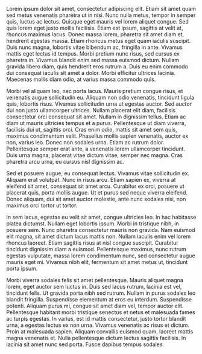 <p>Lorem ipsum dolor sit amet, consectetur adipiscing elit. Etiam sit amet quam sed metus venenatis pharetra ut in nisi. Nunc nulla metus, tempor in semper quis, luctus ac lectus. Quisque eget mauris vel lorem aliquet congue. Sed quis lorem eget justo mollis facilisis. Etiam est ipsum, sagittis at velit at, rhoncus maximus lacus. Donec massa lorem, pharetra sit amet diam et, hendrerit egestas massa. Etiam rhoncus metus eget quam iaculis suscipit. Duis nunc magna, lobortis vitae bibendum ac, fringilla in ante. Vivamus mattis eget lectus id tempus. Morbi pretium nunc risus, sed cursus ex pharetra in. Vivamus blandit enim sed massa euismod dictum. Nullam gravida libero diam, quis hendrerit eros rutrum a. Duis eu enim commodo dui consequat iaculis sit amet a dolor. Morbi efficitur ultrices lacinia. Maecenas mollis diam odio, at varius massa commodo quis.</p> 
<p>Morbi vel aliquam leo, nec porta lacus. Mauris pretium congue risus, et venenatis augue sollicitudin eu. Aliquam non odio venenatis, tincidunt ligula quis, lobortis risus. Vivamus sollicitudin urna ut egestas auctor. Sed auctor dui non justo ullamcorper ultrices. Nullam placerat elit diam, facilisis consectetur orci consequat sit amet. Nullam in dignissim tellus. Etiam ac diam ut mauris ultricies tempus et a purus. Pellentesque ut diam viverra, facilisis dui ut, sagittis orci. Cras enim odio, mattis sit amet sem quis, maximus condimentum velit. Phasellus mollis sapien venenatis, auctor ex non, varius leo. Donec non sodales urna. Etiam ac rutrum dolor. Pellentesque semper erat ante, a venenatis lorem ullamcorper tincidunt. Duis urna magna, placerat vitae dictum vitae, semper nec magna. Cras pharetra arcu urna, eu cursus nisl dignissim ac.</p> 
<p>Sed et posuere augue, eu consequat lectus. Vivamus vitae sollicitudin ex. Aliquam erat volutpat. Nunc in risus arcu. Etiam sapien ex, viverra at eleifend sit amet, consequat sit amet arcu. Curabitur ex orci, posuere ut placerat quis, porta mollis augue. Ut et purus sed neque viverra eleifend. Donec aliquam, dui sit amet auctor molestie, ante nunc sodales nisi, non maximus orci tortor ut tortor.</p> 
<p>In sem lacus, egestas eu velit sit amet, congue ultricies leo. In hac habitasse platea dictumst. Nullam eget lobortis ipsum. Morbi in tristique nibh, in posuere sem. Nunc pharetra consectetur mauris non gravida. Nam euismod elit magna, sit amet dictum lacus mattis non. Nullam iaculis enim vel lorem rhoncus laoreet. Etiam sagittis risus at nisl congue suscipit. Curabitur tincidunt dignissim diam a euismod. Pellentesque maximus, nunc rutrum egestas vulputate, massa lorem condimentum nunc, sed consectetur augue mauris eget mi. Vivamus nibh elit, fermentum sit amet metus ut, tincidunt porta ipsum.</p> 
<p>Morbi viverra sodales felis sit amet pellentesque. Mauris aliquet magna lorem, eget auctor sem luctus in. Duis sed lacus rutrum, lacinia est vel, tincidunt felis. Ut gravida porta nibh sed rutrum. Nullam in purus sodales leo blandit fringilla. Suspendisse elementum at eros eu interdum. Suspendisse potenti. Aliquam purus mi, congue sit amet diam vel, tempor auctor elit. Pellentesque habitant morbi tristique senectus et netus et malesuada fames ac turpis egestas. In varius, est id mattis consectetur, justo tortor blandit urna, a egestas lectus ex non urna. Vivamus venenatis ac risus et dictum. Proin at malesuada sapien. Aliquam convallis euismod quam, laoreet mattis magna venenatis et. Nulla pellentesque dictum lectus sagittis facilisis. In lacinia sit amet nunc sed porta. Fusce dapibus tempus sodales.</p> 
